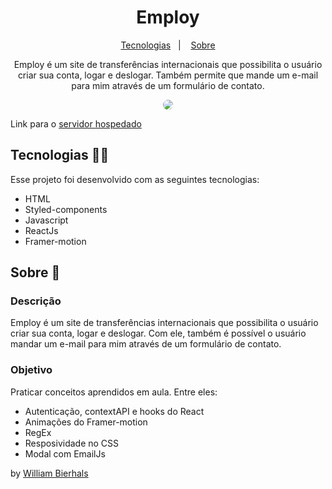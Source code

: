 <h1 align="center"> Employ </h1>
<p align="center">
  <a href="#tecnologias-">Tecnologias</a>&nbsp;&nbsp;&nbsp;|&nbsp;&nbsp;&nbsp;
  <a href="#sobre-">Sobre</a>
</p>
<p align="center"> 
  Employ é um site de transferências internacionais que possibilita o usuário criar sua conta, logar e deslogar.
  Também permite que mande um e-mail para mim através de um formulário de contato.
</p>
<p align="center">
  <img src="/public/employ.gif" align="center" style="border-radius: 10px" />
</p>

Link para o [servidor hospedado](https://employy.netlify.app/)

## Tecnologias 👨‍💻 
Esse projeto foi desenvolvido com as seguintes tecnologias:
- HTML
- Styled-components
- Javascript
- ReactJs
- Framer-motion

## Sobre 📖


### Descrição
Employ é um site de transferências internacionais que possibilita o usuário criar sua conta, logar e deslogar. Com ele, também é possível o usuário mandar um e-mail para mim através de um formulário de contato.


### Objetivo
Praticar conceitos aprendidos em aula. Entre eles:

- Autenticação, contextAPI e hooks do React
- Animações do Framer-motion
- RegEx
- Resposividade no CSS
- Modal com EmailJs


by [William Bierhals](https://github.com/will1Zera)

